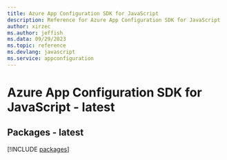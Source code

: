 ```yaml
---
title: Azure App Configuration SDK for JavaScript
description: Reference for Azure App Configuration SDK for JavaScript
author: xirzec
ms.author: jeffish
ms.data: 09/29/2023
ms.topic: reference
ms.devlang: javascript
ms.service: appconfiguration
---
```

# Azure App Configuration SDK for JavaScript - latest
## Packages - latest
[!INCLUDE [packages](app-configuration-index.md)]